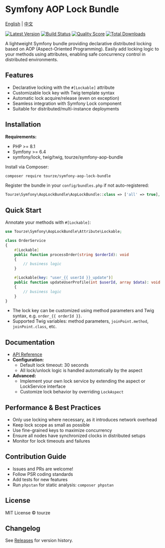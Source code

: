 # Symfony AOP Lock Bundle

[English](README.md) | [中文](README.zh-CN.md)

[![Latest Version](https://img.shields.io/packagist/v/tourze/symfony-aop-lock-bundle.svg?style=flat-square)](https://packagist.org/packages/tourze/symfony-aop-lock-bundle)
[![Build Status](https://img.shields.io/travis/tourze/symfony-aop-lock-bundle/master.svg?style=flat-square)](https://travis-ci.org/tourze/symfony-aop-lock-bundle)
[![Quality Score](https://img.shields.io/scrutinizer/g/tourze/symfony-aop-lock-bundle.svg?style=flat-square)](https://scrutinizer-ci.com/g/tourze/symfony-aop-lock-bundle)
[![Total Downloads](https://img.shields.io/packagist/dt/tourze/symfony-aop-lock-bundle.svg?style=flat-square)](https://packagist.org/packages/tourze/symfony-aop-lock-bundle)

A lightweight Symfony bundle providing declarative distributed locking based on AOP (Aspect-Oriented Programming). Easily add locking logic to your methods using attributes, enabling safe concurrency control in distributed environments.

## Features

- Declarative locking with the `#[Lockable]` attribute
- Customizable lock key with Twig template syntax
- Automatic lock acquire/release (even on exception)
- Seamless integration with Symfony Lock component
- Suitable for distributed/multi-instance deployments

## Installation

**Requirements:**
- PHP >= 8.1
- Symfony >= 6.4
- symfony/lock, twig/twig, tourze/symfony-aop-bundle

Install via Composer:

```bash
composer require tourze/symfony-aop-lock-bundle
```

Register the bundle in your `config/bundles.php` if not auto-registered:

```php
Tourze\Symfony\AopLockBundle\AopLockBundle::class => ['all' => true],
```

## Quick Start

Annotate your methods with `#[Lockable]`:

```php
use Tourze\Symfony\AopLockBundle\Attribute\Lockable;

class OrderService
{
    #[Lockable]
    public function processOrder(string $orderId): void
    {
        // business logic
    }

    #[Lockable(key: "user_{{ userId }}_update")]
    public function updateUserProfile(int $userId, array $data): void
    {
        // business logic
    }
}
```

- The lock key can be customized using method parameters and Twig syntax, e.g. `order_{{ orderId }}`.
- Supported Twig variables: method parameters, `joinPoint.method`, `joinPoint.class`, etc.

## Documentation

- [API Reference](#) <!-- TODO: Add real link if available -->
- **Configuration:**
  - Default lock timeout: 30 seconds
  - All lock/unlock logic is handled automatically by the aspect
- **Advanced:**
  - Implement your own lock service by extending the aspect or LockService interface
  - Customize lock behavior by overriding `LockAspect`

## Performance & Best Practices

- Only use locking where necessary, as it introduces network overhead
- Keep lock scope as small as possible
- Use fine-grained keys to maximize concurrency
- Ensure all nodes have synchronized clocks in distributed setups
- Monitor for lock timeouts and failures

## Contribution Guide

- Issues and PRs are welcome!
- Follow PSR coding standards
- Add tests for new features
- Run `phpstan` for static analysis: `composer phpstan`

## License

MIT License © tourze

## Changelog

See [Releases](https://packagist.org/packages/tourze/symfony-aop-lock-bundle#releases) for version history.
